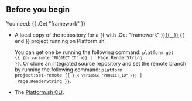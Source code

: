## Before you begin

You need: {{ .Get "framework" }}

-   A local copy of the repository for a {{ with .Get "framework" }}[{{ . }}](../deploy/_index.md) {{ end }} project running on Platform.sh.
  
    You can get one by running the following command: <code>platform get {{ `{{< variable "PROJECT_ID" >}}` | .Page.RenderString }}</code>.
    Or clone an integrated source repository
    and set the remote branch by running the following command: <code>platform project:set-remote {{ `{{< variable "PROJECT_ID" >}}` | .Page.RenderString }}</code>.

-   The [Platform.sh CLI](/administration/cli/_index.md).
